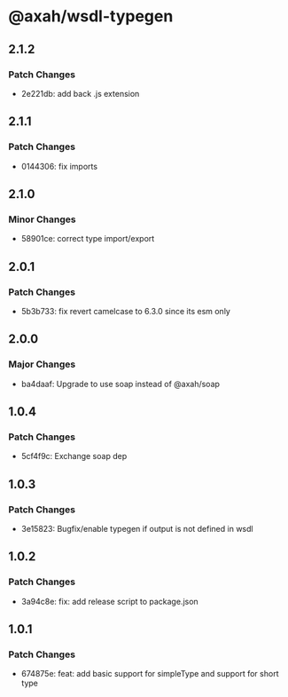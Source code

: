 # @axah/wsdl-typegen

## 2.1.2

### Patch Changes

- 2e221db: add back .js extension

## 2.1.1

### Patch Changes

- 0144306: fix imports

## 2.1.0

### Minor Changes

- 58901ce: correct type import/export

## 2.0.1

### Patch Changes

- 5b3b733: fix revert camelcase to 6.3.0 since its esm only

## 2.0.0

### Major Changes

- ba4daaf: Upgrade to use soap instead of @axah/soap

## 1.0.4

### Patch Changes

- 5cf4f9c: Exchange soap dep

## 1.0.3

### Patch Changes

- 3e15823: Bugfix/enable typegen if output is not defined in wsdl

## 1.0.2

### Patch Changes

- 3a94c8e: fix: add release script to package.json

## 1.0.1

### Patch Changes

- 674875e: feat: add basic support for simpleType and support for short type
